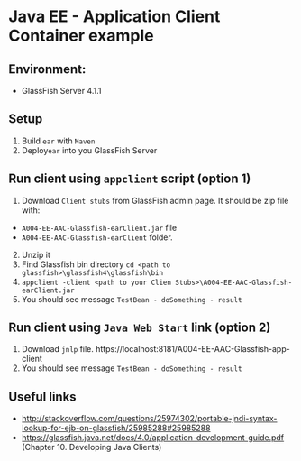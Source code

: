 # Java EE - Application Client Container example

## Environment:
 - GlassFish Server 4.1.1
 
## Setup
1. Build `ear` with `Maven`
2. Deploy`ear` into you GlassFish Server

## Run client using `appclient` script (option 1)
1. Download `Client stubs` from GlassFish admin page. It should be zip file with:
  * `A004-EE-AAC-Glassfish-earClient.jar` file 
  * `A004-EE-AAC-Glassfish-earClient` folder.
2. Unzip it
3. Find Glassfish bin directory `cd <path to glassfish>\glassfish4\glassfish\bin`
4. `appclient -client <path to your Clien Stubs>\A004-EE-AAC-Glassfish-earClient.jar`
5. You should see message `TestBean - doSomething - result`

## Run client using `Java Web Start` link (option 2)
1. Download `jnlp` file. https://localhost:8181/A004-EE-AAC-Glassfish-app-client
2. You should see message `TestBean - doSomething - result`
  

## Useful links
* http://stackoverflow.com/questions/25974302/portable-jndi-syntax-lookup-for-ejb-on-glassfish/25985288#25985288
* https://glassfish.java.net/docs/4.0/application-development-guide.pdf (Chapter 10. Developing Java Clients)
